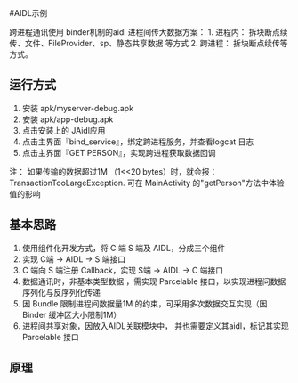 #AIDL示例

跨进程通讯使用 binder机制的aidl
进程间传大数据方案：
    1. 进程内： 拆块断点续传、文件、FileProvider、sp、静态共享数据 等方式
    2. 跨进程： 拆块断点续传等方式。

## 运行方式
1. 安装 apk/myserver-debug.apk
2. 安装 apk/app-debug.apk
3. 点击安装上的 JAidl应用
4. 点击主界面『bind_service』，绑定跨进程服务，并查看logcat 日志
5. 点击主界面『GET PERSON』，实现跨进程获取数据回调

注： 如果传输的数据超过1M （1<<20 bytes）时，就会报：TransactionTooLargeException. 可在 MainActivity 的"getPerson"方法中体验值的影响

## 基本思路

1. 使用组件化开发方式，将 C 端 S 端及 AIDL，分成三个组件
2. 实现 C端 -> AIDL -> S 端接口
3. C 端向 S 端注册 Callback，实现 S端 -> AIDL -> C 端接口
4. 数据通讯时，非基本类型数据 ，需实现 Parcelable 接口，以实现进程问数据序列化与反序列化传递
5. 因 Bundle 限制进程间数据量1M 的约束，可采用多次数据交互实现（因 Binder 缓冲区大小限制1M）
6. 进程间共享对象，因放入AIDL关联模块中， 并也需要定义其aidl，标记其实现 Parcelable 接口

## 原理


